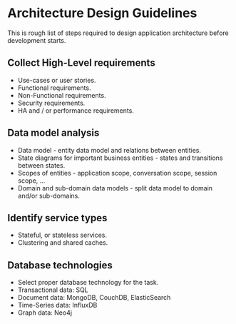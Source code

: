 # Architecture Design Guidelines
This is rough list of steps required to design application architecture before development starts.

## Collect High-Level requirements
* Use-cases or user stories.
* Functional requirements.
* Non-Functional requirements.
* Security requirements.
* HA and / or performance requirements.

## Data model analysis
* Data model - entity data model and relations between entities.
* State diagrams for important business entities - states and transitions between states.
* Scopes of entities - application scope, conversation scope, session scope, ...
* Domain and sub-domain data models - split data model to domain and/or sub-domains.

## Identify service types
* Stateful, or stateless services.
* Clustering and shared caches.

## Database technologies
* Select proper database technology for the task.
* Transactional data: SQL
* Document data: MongoDB, CouchDB, ElasticSearch
* Time-Series data: InfluxDB
* Graph data: Neo4j




